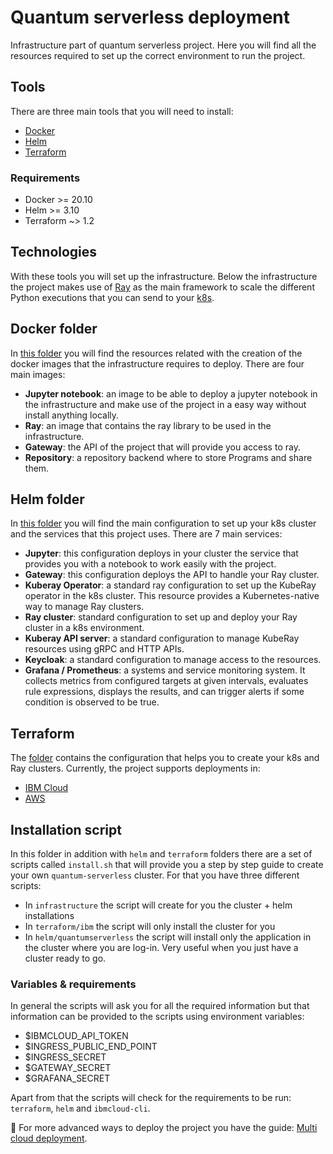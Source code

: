 # Quantum serverless deployment
Infrastructure part of quantum serverless project. Here you will find all the resources required to set up the correct environment to run the project.


## Tools

There are three main tools that you will need to install:
- [Docker](./docker)
- [Helm](./helm)
- [Terraform](./terraform)

### Requirements
- Docker >= 20.10
- Helm >= 3.10
- Terraform ~> 1.2


## Technologies

With these tools you will set up the infrastructure. Below the infrastructure the project makes use of [Ray](https://www.ray.io/) as the main framework to scale
the different Python executions that you can send to your [k8s](https://kubernetes.io/).


## Docker folder
In [this folder](./docker) you will find the resources related with the creation of the docker images that the infrastructure requires to deploy. There are four main images:
- **Jupyter notebook**: an image to be able to deploy a jupyter notebook in the infrastructure and make use of the project in a easy way without install anything locally.
- **Ray**: an image that contains the ray library to be used in the infrastructure.
- **Gateway**: the API of the project that will provide you access to ray.
- **Repository**: a repository backend where to store Programs and share them.


## Helm folder
In [this folder](./helm) you will find the main configuration to set up your k8s cluster and the services that this project uses. There are 7 main services:
- **Jupyter**: this configuration deploys in your cluster the service that provides you with a notebook to work easily with the project.
- **Gateway**: this configuration deploys the API to handle your Ray cluster.
- **Kuberay Operator**: a standard ray configuration to set up the KubeRay operator in the k8s cluster. This resource provides a Kubernetes-native way to manage Ray clusters.
- **Ray cluster**: standard configuration to set up and deploy your Ray cluster in a k8s environment.
- **Kuberay API server**: a standard configuration to manage KubeRay resources using gRPC and HTTP APIs.
- **Keycloak**: a standard configuration to manage access to the resources.
- **Grafana / Prometheus**: a systems and service monitoring system. It collects metrics from configured targets at given intervals, evaluates rule expressions, displays the results, and can trigger alerts if some condition is observed to be true.

## Terraform
The [folder](./terraform) contains the configuration that helps you to create your k8s and Ray clusters. Currently, the project supports deployments in:
- [IBM Cloud](https://cloud.ibm.com/login)
- [AWS](https://aws.amazon.com/)

## Installation script
In this folder in addition with `helm` and `terraform` folders there are a set of scripts called `install.sh` that will provide you a step by step guide to create your own `quantum-serverless` cluster.
For that you have three different scripts:
- In `infrastructure` the script will create for you the cluster + helm installations
- In `terraform/ibm` the script will only install the cluster for you
- In `helm/quantumserverless` the script will install only the application in the cluster where you are log-in. Very useful when you just have a cluster ready to go.

### Variables & requirements
In general the scripts will ask you for all the required information but that information can be provided to the scripts using environment variables:
- $IBMCLOUD_API_TOKEN
- $INGRESS_PUBLIC_END_POINT
- $INGRESS_SECRET
- $GATEWAY_SECRET
- $GRAFANA_SECRET

Apart from that the scripts will check for the requirements to be run: `terraform`, `helm` and `ibmcloud-cli`.

:memo: For more advanced ways to deploy the project you have the guide: [Multi cloud deployment](https://qiskit-extensions.github.io/quantum-serverless/guides/08_multi_cloud_deployment.html).
